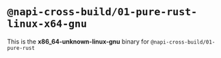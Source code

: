 # `@napi-cross-build/01-pure-rust-linux-x64-gnu`

This is the **x86_64-unknown-linux-gnu** binary for `@napi-cross-build/01-pure-rust`
